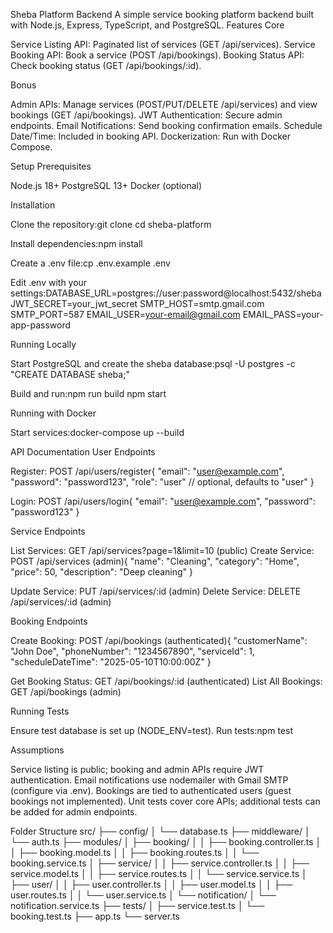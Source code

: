 ﻿Sheba Platform Backend
A simple service booking platform backend built with Node.js, Express, TypeScript, and PostgreSQL.
Features
Core

Service Listing API: Paginated list of services (GET /api/services).
Service Booking API: Book a service (POST /api/bookings).
Booking Status API: Check booking status (GET /api/bookings/:id).

Bonus

Admin APIs: Manage services (POST/PUT/DELETE /api/services) and view bookings (GET /api/bookings).
JWT Authentication: Secure admin endpoints.
Email Notifications: Send booking confirmation emails.
Schedule Date/Time: Included in booking API.
Dockerization: Run with Docker Compose.

Setup
Prerequisites

Node.js 18+
PostgreSQL 13+
Docker (optional)

Installation

Clone the repository:git clone <repo-url>
cd sheba-platform


Install dependencies:npm install


Create a .env file:cp .env.example .env

Edit .env with your settings:DATABASE_URL=postgres://user:password@localhost:5432/sheba
JWT_SECRET=your_jwt_secret
SMTP_HOST=smtp.gmail.com
SMTP_PORT=587
EMAIL_USER=your-email@gmail.com
EMAIL_PASS=your-app-password



Running Locally

Start PostgreSQL and create the sheba database:psql -U postgres -c "CREATE DATABASE sheba;"


Build and run:npm run build
npm start



Running with Docker

Start services:docker-compose up --build



API Documentation
User Endpoints

Register: POST /api/users/register{
  "email": "user@example.com",
  "password": "password123",
  "role": "user" // optional, defaults to "user"
}


Login: POST /api/users/login{
  "email": "user@example.com",
  "password": "password123"
}



Service Endpoints

List Services: GET /api/services?page=1&limit=10 (public)
Create Service: POST /api/services (admin){
  "name": "Cleaning",
  "category": "Home",
  "price": 50,
  "description": "Deep cleaning"
}


Update Service: PUT /api/services/:id (admin)
Delete Service: DELETE /api/services/:id (admin)

Booking Endpoints

Create Booking: POST /api/bookings (authenticated){
  "customerName": "John Doe",
  "phoneNumber": "1234567890",
  "serviceId": 1,
  "scheduleDateTime": "2025-05-10T10:00:00Z"
}


Get Booking Status: GET /api/bookings/:id (authenticated)
List All Bookings: GET /api/bookings (admin)

Running Tests

Ensure test database is set up (NODE_ENV=test).
Run tests:npm test



Assumptions

Service listing is public; booking and admin APIs require JWT authentication.
Email notifications use nodemailer with Gmail SMTP (configure via .env).
Bookings are tied to authenticated users (guest bookings not implemented).
Unit tests cover core APIs; additional tests can be added for admin endpoints.

Folder Structure
src/
├── config/
│   └── database.ts
├── middleware/
│   └── auth.ts
├── modules/
│   ├── booking/
│   │   ├── booking.controller.ts
│   │   ├── booking.model.ts
│   │   ├── booking.routes.ts
│   │   └── booking.service.ts
│   ├── service/
│   │   ├── service.controller.ts
│   │   ├── service.model.ts
│   │   ├── service.routes.ts
│   │   └── service.service.ts
│   ├── user/
│   │   ├── user.controller.ts
│   │   ├── user.model.ts
│   │   ├── user.routes.ts
│   │   └── user.service.ts
│   └── notification/
│       └── notification.service.ts
├── tests/
│   ├── service.test.ts
│   └── booking.test.ts
├── app.ts
└── server.ts

